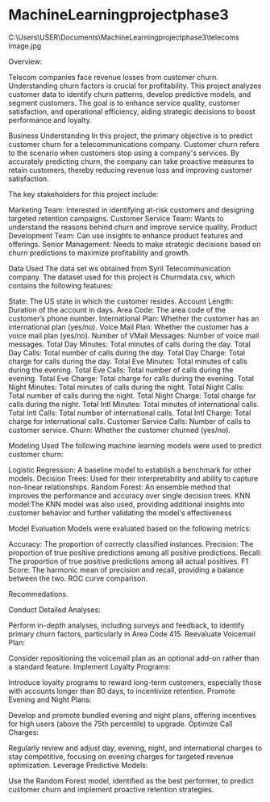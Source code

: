 # MachineLearningprojectphase3

C:\Users\USER\Documents\MachineLearningprojectphase3\telecoms image.jpg


Overview:


Telecom companies face revenue losses from customer churn. Understanding churn factors is crucial for profitability. This project analyzes customer data to identify churn patterns, develop predictive models, and segment customers. The goal is to enhance service quality, customer satisfaction, and operational efficiency, aiding strategic decisions to boost performance and loyalty.


Business Understanding
In this project, the primary objective is to predict customer churn for a telecommunications company. Customer churn refers to the scenario when customers stop using a company's services. By accurately predicting churn, the company can take proactive measures to retain customers, thereby reducing revenue loss and improving customer satisfaction.


The key stakeholders for this project include:

Marketing Team: Interested in identifying at-risk customers and designing targeted retention campaigns.
Customer Service Team: Wants to understand the reasons behind churn and improve service quality.
Product Development Team: Can use insights to enhance product features and offerings.
Senior Management: Needs to make strategic decisions based on churn predictions to maximize profitability and growth.


Data Used
The data set ws obtained from Syril Telecommunication company.
The dataset used for this project is Churmdata.csv, which contains the following features:

State: The US state in which the customer resides.
Account Length: Duration of the account in days.
Area Code: The area code of the customer’s phone number.
International Plan: Whether the customer has an international plan (yes/no).
Voice Mail Plan: Whether the customer has a voice mail plan (yes/no).
Number of VMail Messages: Number of voice mail messages.
Total Day Minutes: Total minutes of calls during the day.
Total Day Calls: Total number of calls during the day.
Total Day Charge: Total charge for calls during the day.
Total Eve Minutes: Total minutes of calls during the evening.
Total Eve Calls: Total number of calls during the evening.
Total Eve Charge: Total charge for calls during the evening.
Total Night Minutes: Total minutes of calls during the night.
Total Night Calls: Total number of calls during the night.
Total Night Charge: Total charge for calls during the night.
Total Intl Minutes: Total minutes of international calls.
Total Intl Calls: Total number of international calls.
Total Intl Charge: Total charge for international calls.
Customer Service Calls: Number of calls to customer service.
Churn: Whether the customer churned (yes/no).



Modeling Used
The following machine learning models were used to predict customer churn:

Logistic Regression: A baseline model to establish a benchmark for other models.
Decision Trees: Used for their interpretability and ability to capture non-linear relationships.
Random Forest: An ensemble method that improves the performance and accuracy over single decision trees.
KNN model:The KNN model was also used, providing additional insights into customer behavior and further validating the model's effectiveness


Model Evaluation
Models were evaluated based on the following metrics:

Accuracy: The proportion of correctly classified instances.
Precision: The proportion of true positive predictions among all positive predictions.
Recall: The proportion of true positive predictions among all actual positives.
F1 Score: The harmonic mean of precision and recall, providing a balance between the two.
ROC curve comparison.

Recommedations.

Conduct Detailed Analyses:

Perform in-depth analyses, including surveys and feedback, to identify primary churn factors, particularly in Area Code 415.
Reevaluate Voicemail Plan:

Consider repositioning the voicemail plan as an optional add-on rather than a standard feature.
Implement Loyalty Programs:

Introduce loyalty programs to reward long-term customers, especially those with accounts longer than 80 days, to incentivize retention.
Promote Evening and Night Plans:

Develop and promote bundled evening and night plans, offering incentives for high users (above the 75th percentile) to upgrade.
Optimize Call Charges:

Regularly review and adjust day, evening, night, and international charges to stay competitive, focusing on evening charges for targeted revenue optimization.
Leverage Predictive Models:

Use the Random Forest model, identified as the best performer, to predict customer churn and implement proactive retention strategies.